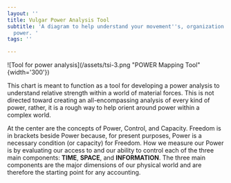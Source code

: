 ```yaml
---
layout: ''
title: Vulgar Power Analysis Tool
subtitle: 'A diagram to help understand your movement''s, organization''s, and individual
  power. '
tags: ''

---
```

![Tool for power analysis](/assets/tsi-3.png "POWER Mapping Tool"{width='300'})

This chart is meant to function as a tool for developing a power analysis to understand relative strength within a world of material forces. This is not directed toward creating an all-encompassing analysis of every kind of power, rather, it is a rough way to help orient around power within a complex world.

At the center are the concepts of Power, Control, and Capacity. Freedom is in brackets beside Power because, for present purposes, Power is a necessary condition (or capacity) for Freedom. How we measure our Power is by evaluating our access to and our ability to control each of the three main components: **TIME**, **SPACE**, and **INFORMATION**. The three main components are the major dimensions of our physical world and are therefore the starting point for any accounting.